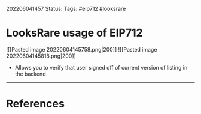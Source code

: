 202206041457
Status: 
Tags: #eip712 #looksrare 

# LooksRare usage of EIP712
![[Pasted image 20220604145758.png|200]]
![[Pasted image 20220604145818.png|200]]
- Allows you to verify that user signed off of current version of listing in the backend






---
# References

